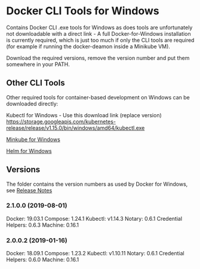# Docker CLI Tools for Windows
Contains Docker CLI .exe tools for Windows as does tools are unfortunately not downloadable with a direct link - A full Docker-for-Windows installation is currently required, which is just too much if only the CLI tools are required (for example if running the docker-deamon inside a Minikube VM).

Download the required versions, remove the version number and put them somewhere in your PATH.

## Other CLI Tools
Other required tools for container-based development on Windows can be downloaded directly:

Kubectl for Windows - Use this download link (replace version)
https://storage.googleapis.com/kubernetes-release/release/v1.15.0/bin/windows/amd64/kubectl.exe

[Minkube for Windows](https://github.com/kubernetes/minikube/releases)

[Helm for Windows](https://github.com/helm/helm/releases)

## Versions
The folder contains the version numbers as used by Docker for Windows, see [Release Notes](https://docs.docker.com/docker-for-windows/release-notes/)

### 2.1.0.0 (2019-08-01)
Docker: 19.03.1
Compose: 1.24.1
Kubectl: v1.14.3
Notary: 0.6.1
Credential Helpers: 0.6.3
Machine: 0.16.1

### 2.0.0.2 (2019-01-16)
Docker: 18.09.1
Compose: 1.23.2
Kubectl: v1.10.11
Notary: 0.6.1
Credential Helpers: 0.6.0
Machine: 0.16.1

